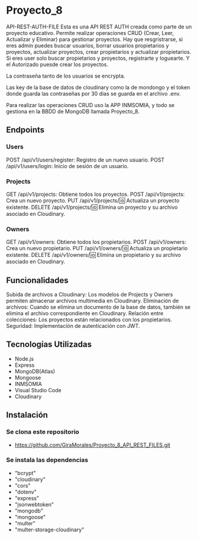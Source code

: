 # Proyecto_8

API-REST-AUTH-FILE
Esta es una API REST AUTH creada como parte de un proyecto educativo.
Permite realizar operaciones CRUD (Crear, Leer, Actualizar y Eliminar) para gestionar proyectos.
Hay que resgristrarse, si eres admin puedes buscar usuarios, borrar usuarios propietarios y proyectos, actualizar proyectos, crear propietarios y actualizar propietarios.
Si eres user solo buscar propietarios y proyectos, registrarte y loguearte.
Y el Autorizado puesde crear los proyectos.

La contraseña tanto de los usuarios se encrypta.

Las key de la base de datos de cloudinary como la de mondongo y el token donde guarda las contraseñas por 30 dias se guarda en el archivo .env.

Para realizar las operaciones CRUD uso la APP INMSOMIA, y todo se gestiona en la BBDD de MongoDB llamada Proyecto_8.

## Endpoints

### Users

POST /api/v1/users/register: Registro de un nuevo usuario.
POST /api/v1/users/login: Inicio de sesión de un usuario.

### Projects

GET /api/v1/projects: Obtiene todos los proyectos.
POST /api/v1/projects: Crea un nuevo proyecto.
PUT /api/v1/projects/:id: Actualiza un proyecto existente.
DELETE /api/v1/projects/:id: Elimina un proyecto y su archivo asociado en Cloudinary.

### Owners

GET /api/v1/owners: Obtiene todos los propietarios.
POST /api/v1/owners: Crea un nuevo propietario.
PUT /api/v1/owners/:id: Actualiza un propietario existente.
DELETE /api/v1/owners/:id: Elimina un propietario y su archivo asociado en Cloudinary.

## Funcionalidades

Subida de archivos a Cloudinary: Los modelos de Projects y Owners permiten almacenar archivos multimedia en Cloudinary.
Eliminación de archivos: Cuando se elimina un documento de la base de datos, también se elimina el archivo correspondiente en Cloudinary.
Relación entre colecciones: Los proyectos están relacionados con los propietarios.
Seguridad: Implementación de autenticación con JWT.

## Tecnologías Utilizadas

- Node.js
- Express
- MongoDB(Atlas)
- Mongoose
- INMSOMIA
- Visual Studio Code
- Cloudinary

## Instalación

### Se clona este repositorio

- https://github.com/GiraMorales/Proyecto_8_API_REST_FILES.git

### Se instala las dependencias

- "bcrypt"
- "cloudinary"
- "cors"
- "dotenv"
- "express"
- "jsonwebtoken"
- "mongodb"
- "mongoose"
- "multer"
- "multer-storage-cloudinary"
